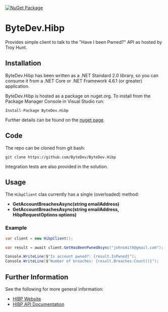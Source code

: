 [![NuGet Package](https://img.shields.io/nuget/v/ByteDev.Hibp.svg)](https://www.nuget.org/packages/ByteDev.Hibp)

# ByteDev.Hibp

Provides simple client to talk to the "Have I been Pwned?" API as hosted by Troy Hunt.

## Installation

ByteDev.Hibp has been written as a .NET Standard 2.0 library, so you can consume it from a .NET Core or .NET Framework 4.6.1 (or greater) application.

ByteDev.Hibp is hosted as a package on nuget.org.  To install from the Package Manager Console in Visual Studio run:

`Install-Package ByteDev.Hibp`

Further details can be found on the [nuget page](https://www.nuget.org/packages/ByteDev.Hibp/).

## Code

The repo can be cloned from git bash:

`git clone https://github.com/ByteDev/ByteDev.Hibp`

Integration tests are also provided in the solution.

## Usage

The `HibpClient` clas currently has a single (overloaded) method:

- **GetAccountBreachesAsync(string emailAddress)**
- **GetAccountBreachesAsync(string emailAddress, HibpRequestOptions options)**

### Example

```c#
var client = new HibpClient();

var result = await client.GetHasBeenPwnedAsync("johnsmith@gmail.com");

Console.WriteLine($"Is account pwned?: {result.IsPwned}");
Console.WriteLine($"Number of breaches: {result.Breaches.Count()}");
```


## Further Information

See the following for more general information:

- [HIBP Website](https://haveibeenpwned.com/)
- [HIBP API Documentation](https://haveibeenpwned.com/API/v2)
